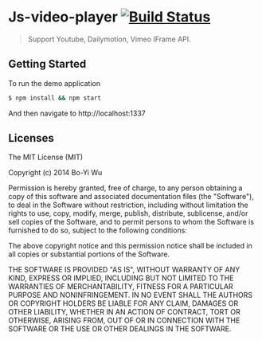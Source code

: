 # Js-video-player [![Build Status](https://travis-ci.org/appleboy/js-video-player.svg?branch=master)](https://travis-ci.org/appleboy/js-video-player)

> Support Youtube, Dailymotion, Vimeo IFrame API.

## Getting Started

To run the demo application

```bash
$ npm install && npm start
```

And then navigate to http://localhost:1337

## Licenses

The MIT License (MIT)

Copyright (c) 2014 Bo-Yi Wu

Permission is hereby granted, free of charge, to any person obtaining a copy
of this software and associated documentation files (the "Software"), to deal
in the Software without restriction, including without limitation the rights
to use, copy, modify, merge, publish, distribute, sublicense, and/or sell
copies of the Software, and to permit persons to whom the Software is
furnished to do so, subject to the following conditions:

The above copyright notice and this permission notice shall be included in all
copies or substantial portions of the Software.

THE SOFTWARE IS PROVIDED "AS IS", WITHOUT WARRANTY OF ANY KIND, EXPRESS OR
IMPLIED, INCLUDING BUT NOT LIMITED TO THE WARRANTIES OF MERCHANTABILITY,
FITNESS FOR A PARTICULAR PURPOSE AND NONINFRINGEMENT. IN NO EVENT SHALL THE
AUTHORS OR COPYRIGHT HOLDERS BE LIABLE FOR ANY CLAIM, DAMAGES OR OTHER
LIABILITY, WHETHER IN AN ACTION OF CONTRACT, TORT OR OTHERWISE, ARISING FROM,
OUT OF OR IN CONNECTION WITH THE SOFTWARE OR THE USE OR OTHER DEALINGS IN THE
SOFTWARE.